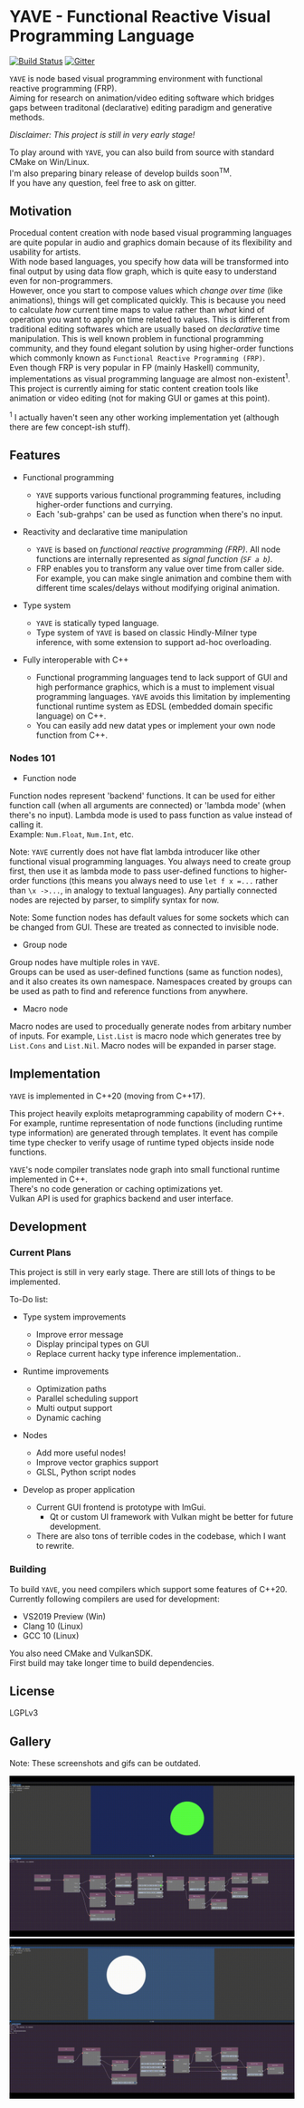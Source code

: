 # YAVE - Functional Reactive Visual Programming Language

[![Build Status](https://dev.azure.com/hisamocabe/yave/_apis/build/status/mocabe.yave?branchName=master)](https://dev.azure.com/hisamocabe/yave/_build/latest?definitionId=2&branchName=master)
[![Gitter](https://badges.gitter.im/mocabe-yave/community.svg)](https://gitter.im/mocabe-yave/community?utm_source=badge&utm_medium=badge&utm_campaign=pr-badge)

`YAVE` is node based visual programming environment with functional reactive programming (FRP).  
Aiming for research on animation/video editing software which bridges gaps between traditonal (declarative) editing paradigm and generative methods.

*Disclaimer: This project is still in very early stage!*

To play around with `YAVE`, you can also build from source with standard CMake on Win/Linux.  
I'm also preparing binary release of develop builds soon<sup>TM</sup>.  
If you have any question, feel free to ask on gitter.

## Motivation

Procedual content creation with node based visual programming languages are quite popular in audio and graphics domain because of its flexibility and usability for artists.  
With node based languages, you specify how data will be transformed into final output by using data flow graph, which is quite easy to understand even for non-programmers.  
However, once you start to compose values which *change over time* (like animations), things will get complicated quickly. This is because you need to calculate *how* current time maps to value rather than *what* kind of operation you want to apply on time related to values. This is different from traditional editing softwares which are usually based on *declarative* time manipulation.
This is well known problem in functional programming community, and they found elegant solution by using higher-order functions which commonly known as `Functional Reactive Programming (FRP)`.  
Even though FRP is very popular in FP (mainly Haskell) community, implementations as visual programming language are almost non-existent<sup>1</sup>.
This project is currently aiming for static content creation tools like animation or video editing (not for making GUI or games at this point). 

<sup>1</sup> I actually haven't seen any other working implementation yet (although there are few concept-ish stuff).

## Features

* Functional programming
  * `YAVE` supports various functional programming features, including higher-order functions and currying.
  * Each 'sub-grahps' can be used as function when there's no input.

* Reactivity and declarative time manipulation
  * `YAVE` is based on *functional reactive programming (FRP)*. All node functions are internally represented as *signal function (`SF a b`)*.
  * FRP enables you to transform any value over time from caller side. For example, you can make single animation and combine them with different time scales/delays without modifying original animation.

* Type system
  * `YAVE` is statically typed language.
  * Type system of `YAVE` is based on classic Hindly-Milner type inference, with some extension to support ad-hoc overloading.

* Fully interoperable with C++
  * Functional programming languages tend to lack support of GUI and high performance graphics, which is a must to implement visual programming languages. `YAVE` avoids this limitation by implementing functional runtime system as EDSL (embedded domain specific language) on C++. 
  * You can easily add new datat ypes or implement your own node function from C++. 

### Nodes 101

* Function node

Function nodes represent 'backend' functions. It can be used for either function call (when all arguments are connected) or 'lambda mode' (when there's no input). Lambda mode is used to pass function as value instead of calling it.  
Example: `Num.Float`,  `Num.Int`, etc.

Note: `YAVE` currently does not have flat lambda introducer like other functional visual programming languages. You always need to create group first, then use it as lambda mode to pass user-defined functions to higher-order functions (this means you always need to use `let f x =...` rather than `\x ->...`, in analogy to textual languages). Any partially connected nodes are rejected by parser, to simplify syntax for now.

Note: Some function nodes has default values for some sockets which can be changed from GUI. These are treated as connected to invisible node.

* Group node

Group nodes have multiple roles in `YAVE`.  
Groups can be used as user-defined functions (same as function nodes), and it also creates its own namespace. Namespaces created by groups can be used as path to find and reference functions from anywhere.

* Macro node

Macro nodes are used to procedually generate nodes from arbitary number of inputs. For example, `List.List` is macro node which generates tree by `List.Cons` and `List.Nil`. Macro nodes will be expanded in parser stage.

## Implementation

`YAVE` is implemented in C++20 (moving from C++17).    

This project heavily exploits metaprogramming capability of modern C++. For example, runtime representation of node functions (including runtime type information) are generated through templates. It event has compile time type checker to verify usage of runtime typed objects inside node functions.  

`YAVE`'s node compiler translates node graph into small functional runtime implemented in C++.  
There's no code generation or caching optimizations yet.  
Vulkan API is used for graphics backend and user interface.

## Development

### Current Plans

This project is still in very early stage. There are still lots of things to be implemented.

To-Do list:

* Type system improvements
  - Improve error message
  - Display principal types on GUI
  - Replace current hacky type inference implementation..

* Runtime improvements
  - Optimization paths
  - Parallel scheduling support
  - Multi output support
  - Dynamic caching

* Nodes
  - Add more useful nodes!
  - Improve vector graphics support
  - GLSL, Python script nodes

* Develop as proper application
  - Current GUI frontend is prototype with ImGui.
    + Qt or custom UI framework with Vulkan might be better for future development.
  - There are also tons of terrible codes in the codebase, which I want to rewrite.

### Building

To build `YAVE`, you need compilers which support some features of C++20.
Currently following compilers are used for development:

- VS2019 Preview (Win)
- Clang 10 (Linux)
- GCC 10 (Linux)

You also need CMake and VulkanSDK.  
First build may take longer time to build dependencies. 

## License

LGPLv3  

## Gallery

Note: These screenshots and gifs can be outdated.

![](assets/1.gif)
![](assets/2.gif)